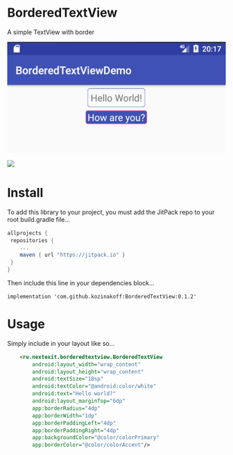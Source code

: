 # BorderedTextView
A simple TextView with border

![screenshot](screenshot.png)

[![](https://jitpack.io/v/kozinakoff/BorderedTextView.svg)](https://jitpack.io/#kozinakoff/BorderedTextView)

# Install
To add this library to your project, you must add the JitPack repo to your root build.gradle file...

```groovy
allprojects {
 repositories {
    ...
    maven { url "https://jitpack.io" }
 }
}
```

Then include this line in your dependencies block...

```
implementation 'com.github.kozinakoff:BorderedTextView:0.1.2'
```


# Usage
Simply include in your layout like so...

```xml
    <ru.nextexit.borderedtextview.BorderedTextView
        android:layout_width="wrap_content"
        android:layout_height="wrap_content"
        android:textSize="18sp"
        android:textColor="@android:color/white"
        android:text="Hello world?"
        android:layout_marginTop="6dp"
        app:borderRadius="4dp"
        app:borderWidth="1dp"
        app:borderPaddingLeft="4dp"
        app:borderPaddingRight="4dp"
        app:backgroundColor="@color/colorPrimary"
        app:borderColor="@color/colorAccent"/>
```
